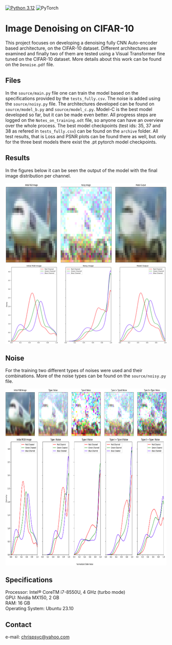 [![Python 3.12](https://img.shields.io/badge/python-3.12-blue.svg)](https://www.python.org/downloads/release/python-360/)                                                                                       ![PyTorch](https://img.shields.io/badge/PyTorch-%23EE4C2C.svg?style=for-the-badge&logo=PyTorch&logoColor=white)

# Image Denoising on CIFAR-10
This project focuses on developing a denoising fully CNN Auto-encoder based architecture, on the CIFAR-10 dataset. Different architectures are examined and finally two of them are tested using a Visual Transformer fine tuned on the CIFAR-10 dataset. More details about this work can be found on the `Denoise.pdf` file.

## Files
In the `source/main.py` file one can train the model based on the specifications provided by the `tests_fully.csv`. The noise is added using the `source/noisy.py` file. The architectures developed can be found on  `source/model_b.py` and `source/model_c.py`. Model-C is the best model developed so far, but it can be made even better. All progress steps are logged on the `Notes_on_training.odt` file, so anyone can have an overview over the whole process. The best model checkpoints (test ids: 35, 37 and 38 as refered in `tests_fully.csv`) can be found on the `archive` folder. All test results, that is Loss and PSNR plots can be found there as well, but only for the three best models there exist the .pt pytorch model checkpoints.

## Results
In the figures below it can be seen the output of the model with the final image distribution per channel.


<img src="https://github.com/Xritsos/Denoising/blob/main/images/Noisy_output.png" width="800" height="250" />
<img src="https://github.com/Xritsos/Denoising/blob/main/images/Noisy_output_kdes.png" width="800" height="250" />

## Noise
For the training two different types of noises were used and their combinations. More of the noise types can be found on the `source/noisy.py` file.


<img src="https://github.com/Xritsos/Denoising/blob/main/images/Noise_types.png" width="1000" height="150" />
<img src="https://github.com/Xritsos/Denoising/blob/main/images/Noise_types_kdes.png" width="1000" height="400" />

## Specifications
Processor: Intel® CoreTM i7-8550U, 4 GHz (turbo mode)  
GPU: Nvidia MX150, 2 GB  
RAM: 16 GB  
Operating System: Ubuntu 23.10

## Contact
e-mail: chrispsyc@yahoo.com

